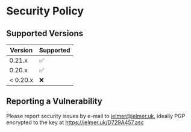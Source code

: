 # Security Policy

## Supported Versions

| Version  | Supported          |
| -------- | ------------------ |
| 0.21.x   | :white_check_mark: |
| 0.20.x   | :white_check_mark: |
| < 0.20.x | :x:                |

## Reporting a Vulnerability

Please report security issues by e-mail to jelmer@jelmer.uk, ideally PGP
encrypted to the key at <https://jelmer.uk/D729A457.asc>
